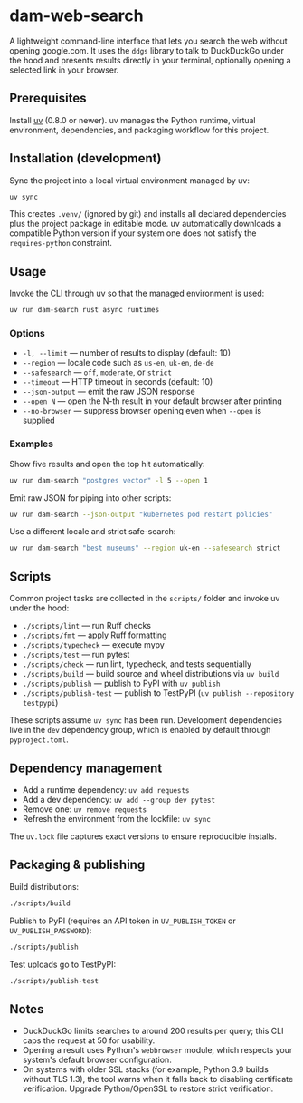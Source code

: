 # dam-web-search

A lightweight command-line interface that lets you search the web without opening google.com. It uses the `ddgs` library to talk to DuckDuckGo under the hood and presents results directly in your terminal, optionally opening a selected link in your browser.

## Prerequisites

Install [uv](https://docs.astral.sh/uv/) (0.8.0 or newer). uv manages the Python runtime,
virtual environment, dependencies, and packaging workflow for this project.

## Installation (development)

Sync the project into a local virtual environment managed by uv:

```bash
uv sync
```

This creates `.venv/` (ignored by git) and installs all declared dependencies plus the project
package in editable mode. uv automatically downloads a compatible Python version if your system one
does not satisfy the `requires-python` constraint.

## Usage

Invoke the CLI through uv so that the managed environment is used:

```bash
uv run dam-search rust async runtimes
```

### Options

- `-l, --limit` — number of results to display (default: 10)
- `--region` — locale code such as `us-en`, `uk-en`, `de-de`
- `--safesearch` — `off`, `moderate`, or `strict`
- `--timeout` — HTTP timeout in seconds (default: 10)
- `--json-output` — emit the raw JSON response
- `--open N` — open the N-th result in your default browser after printing
- `--no-browser` — suppress browser opening even when `--open` is supplied

### Examples

Show five results and open the top hit automatically:

```bash
uv run dam-search "postgres vector" -l 5 --open 1
```

Emit raw JSON for piping into other scripts:

```bash
uv run dam-search --json-output "kubernetes pod restart policies"
```

Use a different locale and strict safe-search:

```bash
uv run dam-search "best museums" --region uk-en --safesearch strict
```

## Scripts

Common project tasks are collected in the `scripts/` folder and invoke uv under the hood:

- `./scripts/lint` — run Ruff checks
- `./scripts/fmt` — apply Ruff formatting
- `./scripts/typecheck` — execute mypy
- `./scripts/test` — run pytest
- `./scripts/check` — run lint, typecheck, and tests sequentially
- `./scripts/build` — build source and wheel distributions via `uv build`
- `./scripts/publish` — publish to PyPI with `uv publish`
- `./scripts/publish-test` — publish to TestPyPI (`uv publish --repository testpypi`)

These scripts assume `uv sync` has been run. Development dependencies live in the `dev` dependency
group, which is enabled by default through `pyproject.toml`.

## Dependency management

- Add a runtime dependency: `uv add requests`
- Add a dev dependency: `uv add --group dev pytest`
- Remove one: `uv remove requests`
- Refresh the environment from the lockfile: `uv sync`

The `uv.lock` file captures exact versions to ensure reproducible installs.

## Packaging & publishing

Build distributions:

```bash
./scripts/build
```

Publish to PyPI (requires an API token in `UV_PUBLISH_TOKEN` or `UV_PUBLISH_PASSWORD`):

```bash
./scripts/publish
```

Test uploads go to TestPyPI:

```bash
./scripts/publish-test
```

## Notes

- DuckDuckGo limits searches to around 200 results per query; this CLI caps the request at 50 for usability.
- Opening a result uses Python's `webbrowser` module, which respects your system's default browser configuration.
- On systems with older SSL stacks (for example, Python 3.9 builds without TLS 1.3), the tool warns when it falls back to disabling certificate verification. Upgrade Python/OpenSSL to restore strict verification.
